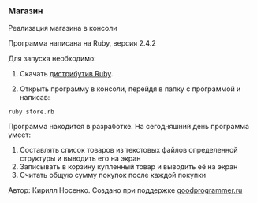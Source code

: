 ### Магазин

Реализация магазина в консоли

Программа написана на Ruby, версия 2.4.2

Для запуска необходимо:

1. Скачать [дистрибутив Ruby](https://www.ruby-lang.org/ru/downloads/).

2. Открыть программу в консоли, перейдя в папку с программой и написав:

` ruby store.rb `

Программа находится в разработке. На сегодняшний день программа умеет:
1. Составлять список товаров из текстовых файлов определенной структуры и выводить его на экран
2. Записывать в корзину купленный товар и выводить её на экран
3. Считать общую сумму покупок после каждой покупки




Автор: Кирилл Носенко. Создано при поддержке [goodprogrammer.ru](http://goodprogrammer.ru/)
